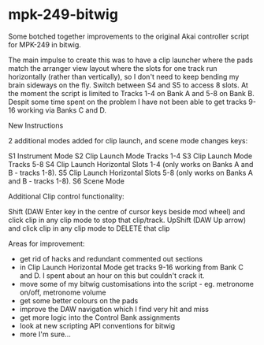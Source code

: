 # mpk-249-bitwig
Some botched together improvements to the original Akai controller script for MPK-249 in bitwig.

The main impulse to create this was to have a clip launcher where the pads match the arranger view layout
where the slots for one track run horizontally (rather than vertically), so I don't need to keep bending my brain sideways
on the fly.  Switch between S4 and S5 to access 8 slots.  At the moment the script is limited to Tracks 1-4 on Bank A and
5-8 on Bank B.  Despit some time spent on the problem I have not been able to get tracks 9-16 working via Banks C and D.

New Instructions

2 additional modes added for clip launch, and scene mode changes keys:

S1 Instrument Mode
S2 Clip Launch Mode Tracks 1-4
S3 Clip Launch Mode Tracks 5-8
S4 Clip Launch Horizontal Slots 1-4 (only works on Banks A and B - tracks 1-8).
S5 Clip Launch Horizontal Slots 5-8 (only works on Banks A and B - tracks 1-8).
S6 Scene Mode

Additional Clip control functionality:

Shift (DAW Enter key in the centre of cursor keys beside mod wheel) and click clip in any clip mode to stop that clip/track.
UpShift (DAW Up arrow) and click clip in any clip mode to DELETE that clip

Areas for improvement:
- get rid of hacks and redundant commented out sections
- in Clip Launch Horizontal Mode get tracks 9-16 working from Bank C and D.  I spent about an hour on this but couldn't crack it.
- move some of my bitwig customisations into the script - eg. metronome on/off, metronome volume
- get some better colours on the pads
- improve the DAW navigation which I find very hit and miss
- get more logic into the Control Bank assignments
- look at new scripting API conventions for bitwig
- more I'm sure...
